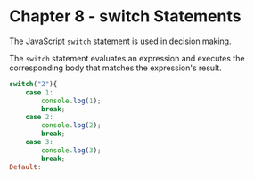 # Chapter 8 - switch Statements

The JavaScript `switch` statement is used in decision making.

The `switch` statement evaluates an expression and executes the corresponding body that matches the expression's result.

```jsx
switch("2"){
	case 1:
		console.log(1);
		break;
	case 2:
		console.log(2);
		break;
	case 3:
		console.log(3);
		break;
Default:
```